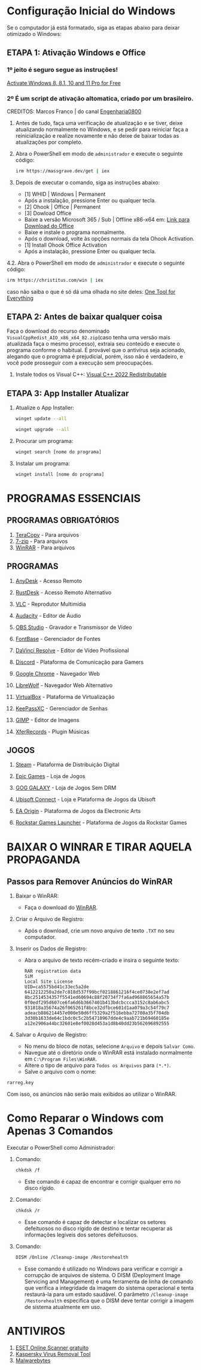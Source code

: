 # Configuração Inicial do Windows

Se o computador já está formatado, siga as etapas abaixo para deixar otimizado o Windows:

## ETAPA 1: Ativação Windows e Office
### 1º jeito é seguro segue as instruções!
[Activate Windows 8, 8.1, 10 and 11 Pro for Free](https://gist.github.com/Minionguyjpro/d913b3931e844ad8ad9a758a4aca4b63)

### 2º É um script de ativação altomatica, criado por um brasileiro. 

CREDITOS: Marcos Franco | do canal [Engenharia0800](https://www.youtube.com/@engenharia0800)

1. Antes de tudo, faça uma verificação de atualização e se tiver, deixe atualizando normalmente no Windows, e se pedir para reiniciar faça a reinicialização e realize novamente e não deixe de baixar todas as atualizações por completo.

3. Abra o PowerShell em modo de `administrador` e execute o seguinte código:
   
    ```bash
    irm https://massgrave.dev/get | iex
    ```
4. Depois de executar o comando, siga as instruções abaixo:
   - [1] WHID | Windows | Permanent
   - Após a instalação, pressione Enter ou qualquer tecla.
   - [2] Ohook | Office | Permanent
   - [3] Dowload Office
   - Baixe a versão Microsoft 365 / Sub | Offline x86-x64 em: [Link para Download do Office](https://gravesoft.dev/download_windows_office/office_c2r_links/#portuguese-brazil-pt-br)
   - Baixe e instale o programa normalmente.
   - Após o download, volte às opções normais da tela Ohook Activation.
   - [1] Install Ohook Office Activation
   - Após a instalação, pressione Enter ou qualquer tecla.
   
4.2. Abra o PowerShell em modo de `administrador` e execute o seguinte código:
   ```bash
   irm https://christitus.com/win | iex
   ```
caso não saiba o que é só dá uma olhada no site deles: [One Tool for Everything](https://christitus.com/one-tool-for-everything/)

## ETAPA 2: Antes de baixar qualquer coisa

Faça o download do recurso denominado `VisualCppRedist_AIO_x86_x64_82.zip`(caso tenha uma versão mais atualizada faça o mesmo processo), extraia seu conteúdo e execute o programa conforme o habitual. É provável que o antivírus seja acionado, alegando que o programa é prejudicial, porém, isso não é verdadeiro, e você pode prosseguir com a execução sem preocupações.

1. Instale todos os Visual C++: [Visual C++ 2022 Redistributable](https://github.com/abbodi1406/vcredist/releases)

## ETAPA 3: App Installer Atualizar

1. Atualize o App Installer:

   ```bash
   winget update --all
   ```
   
   ```bash
   winget upgrade --all
   ```

2. Procurar um programa:

   ```bash
   winget search [nome do programa]
   ```

3. Instalar um programa:

   ```bash
   winget install [nome do programa]
   ```

# PROGRAMAS ESSENCIAIS

## PROGRAMAS OBRIGATÓRIOS
1. [TeraCopy](https://www.codesector.com/teracopy) - Para arquivos
2. [7-zip](https://www.7-zip.org/) - Para arquivos
3. [WinRAR](https://www.win-rar.com/) - Para arquivos

## PROGRAMAS
1. [AnyDesk](https://anydesk.com/pt) - Acesso Remoto

2. [RustDesk](https://rustdesk.com/) - Acesso Remoto Alternativo

3. [VLC](https://www.videolan.org/vlc/index.html) - Reprodutor Multimídia

4. [Audacity](https://www.audacityteam.org/) - Editor de Áudio

5. [OBS Studio](https://obsproject.com/) - Gravador e Transmissor de Vídeo

6. [FontBase](https://fontba.se/) - Gerenciador de Fontes

7. [DaVinci Resolve](https://www.blackmagicdesign.com/products/davinciresolve/) - Editor de Vídeo Profissional

8. [Discord](https://discord.com/) - Plataforma de Comunicação para Gamers

9. [Google Chrome](https://www.google.com/intl/pt-BR/chrome/) - Navegador Web

10. [LibreWolf](https://librewolf-community.gitlab.io/) - Navegador Web Alternativo

11. [VirtualBox](https://www.virtualbox.org/) - Plataforma de Virtualização

12. [KeePassXC](https://keepassxc.org/) - Gerenciador de Senhas

13. [GIMP](https://www.gimp.org/) - Editor de Imagens

14. [XferRecords](https://xferrecords.com/) - Plugin Músicas

## JOGOS

1. [Steam](https://store.steampowered.com/about/) - Plataforma de Distribuição Digital

2. [Epic Games](https://www.epicgames.com/store/en-US/) - Loja de Jogos

3. [GOG GALAXY](https://www.gog.com/galaxy) - Loja de Jogos Sem DRM

4. [Ubisoft Connect](https://www.ubisoft.com/pt-br/game/ubisoft-connect) - Loja e Plataforma de Jogos da Ubisoft

5. [EA Origin](https://www.origin.com/) - Plataforma de Jogos da Electronic Arts

6. [Rockstar Games Launcher](https://www.rockstargames.com/rockstargameslauncher) - Plataforma de Jogos da Rockstar Games

# BAIXAR O WINRAR E TIRAR AQUELA PROPAGANDA

## Passos para Remover Anúncios do WinRAR

1. Baixar o WinRAR:
   - Faça o download do [WinRAR](https://www.win-rar.com/).

2. Criar o Arquivo de Registro:
   - Após o download, crie um novo arquivo de texto `.TXT` no seu computador.

3. Inserir os Dados de Registro:
   - Abra o arquivo de texto recém-criado e insira o seguinte texto:

     ```text
     RAR registration data
     SiM
     Local Site License
     UID=ca5575bd41c33ec5a2de
     6412212250a2de7c818d537f99bcf0218861216f4ce0738e2ef7ad
     8bc2514534357f5541ed60694c88f20734f7fa6ad968865654a57b
     0f0edf295d607ce6fa6d6b3667401b413bdcbccca3152c8ab6abc5
     931818a35674a26f065261f8bce32dfbce601d1aa079a3c54f79c7
     adeacb886214457e000e50d6ff5329a2f516ebba72708a35f704db
     3d30b1633de64c1bdc0c5c2b54710967dde4c9aab721b69460185e
     a12e2906a44bc32601e8ef0028d453a1d8b40dd23b562696892555
     ```

4. Salvar o Arquivo de Registro:
   - No menu do bloco de notas, selecione `Arquivo` e depois `Salvar Como`.
   - Navegue até o diretório onde o WinRAR está instalado normalmente em `C:\Program Files\WinRAR`.
   - Altere o tipo de arquivo para `Todos os Arquivos` para `(*.*)`.
   - Salve o arquivo com o nome:

```bash
rarreg.key
```

Com isso, os anúncios não serão mais exibidos ao utilizar o WinRAR.

# Como Reparar o Windows com Apenas 3 Comandos

Executar o PowerShell como Administrador:

1. Comando:
   
   ```bash
   chkdsk /f
   ```
   - Este comando é capaz de encontrar e corrigir qualquer erro no disco rígido.

3. Comando:
   
   ```bash
   chkdsk /r
   ```
   - Esse comando é capaz de detectar e localizar os setores defeituosos no disco rígido de destino e tentar recuperar as informações legíveis dos setores defeituosos.

5. Comando:
   
   ```bash
   DISM /Online /Cleanup-image /Restorehealth
   ```
   - Esse comando é utilizado no Windows para verificar e corrigir a corrupção de arquivos de sistema. O DISM (Deployment Image Servicing and Management) é uma ferramenta de linha de comando que verifica a integridade da imagem do sistema operacional e tenta restaurá-la para um estado saudável. O parâmetro `/Cleanup-image /Restorehealth` especifica que o DISM deve tentar corrigir a imagem de sistema atualmente em uso.
  
# ANTIVIROS

1. [ESET Online Scanner gratuito](https://www.eset.com/)
2. [Kaspersky Virus Removal Tool](https://www.kaspersky.com/downloads/free-virus-removal-tool)
3. [Malwarebytes](https://br.malwarebytes.com)
